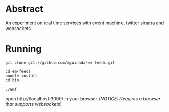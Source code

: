 # Abstract #

An experiment on real time services with event machine, twitter sinatra and websockets.

# Running #

````shell
git clone git://github.com/mguinada/em-feeds.git

cd em-feeds
bundle install 
cd bin 

./emf 
````

open http://localhost:3000/ in your browser (_NOTICE: Requires a browser that supports websockets_)

